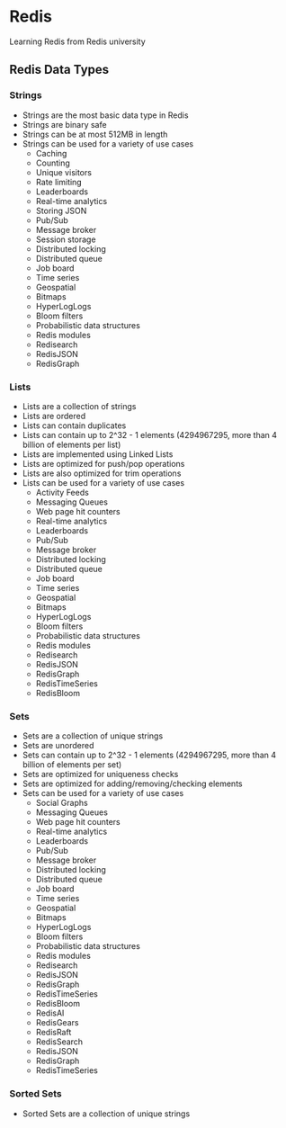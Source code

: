# Redis
Learning Redis from Redis university
## Redis Data Types
### Strings
- Strings are the most basic data type in Redis
- Strings are binary safe
- Strings can be at most 512MB in length
- Strings can be used for a variety of use cases
  - Caching
  - Counting
  - Unique visitors
  - Rate limiting
  - Leaderboards
  - Real-time analytics
  - Storing JSON
  - Pub/Sub
  - Message broker
  - Session storage
  - Distributed locking
  - Distributed queue
  - Job board
  - Time series
  - Geospatial
  - Bitmaps
  - HyperLogLogs
  - Bloom filters
  - Probabilistic data structures
  - Redis modules
  - Redisearch
  - RedisJSON
  - RedisGraph

### Lists
- Lists are a collection of strings
- Lists are ordered
- Lists can contain duplicates
- Lists can contain up to 2^32 - 1 elements (4294967295, more than 4 billion of elements per list)
- Lists are implemented using Linked Lists
- Lists are optimized for push/pop operations
- Lists are also optimized for trim operations
- Lists can be used for a variety of use cases
  - Activity Feeds
  - Messaging Queues
  - Web page hit counters
  - Real-time analytics
  - Leaderboards
  - Pub/Sub
  - Message broker
  - Distributed locking
  - Distributed queue
  - Job board
  - Time series
  - Geospatial
  - Bitmaps
  - HyperLogLogs
  - Bloom filters
  - Probabilistic data structures
  - Redis modules
  - Redisearch
  - RedisJSON
  - RedisGraph
  - RedisTimeSeries
  - RedisBloom

### Sets
- Sets are a collection of unique strings
- Sets are unordered
- Sets can contain up to 2^32 - 1 elements (4294967295, more than 4 billion of elements per set)
- Sets are optimized for uniqueness checks
- Sets are optimized for adding/removing/checking elements
- Sets can be used for a variety of use cases
  - Social Graphs
  - Messaging Queues
  - Web page hit counters
  - Real-time analytics
  - Leaderboards
  - Pub/Sub
  - Message broker
  - Distributed locking
  - Distributed queue
  - Job board
  - Time series
  - Geospatial
  - Bitmaps
  - HyperLogLogs
  - Bloom filters
  - Probabilistic data structures
  - Redis modules
  - Redisearch
  - RedisJSON
  - RedisGraph
  - RedisTimeSeries
  - RedisBloom
  - RedisAI
  - RedisGears
  - RedisRaft
  - RedisSearch
  - RedisJSON
  - RedisGraph
  - RedisTimeSeries


### Sorted Sets
- Sorted Sets are a collection of unique strings